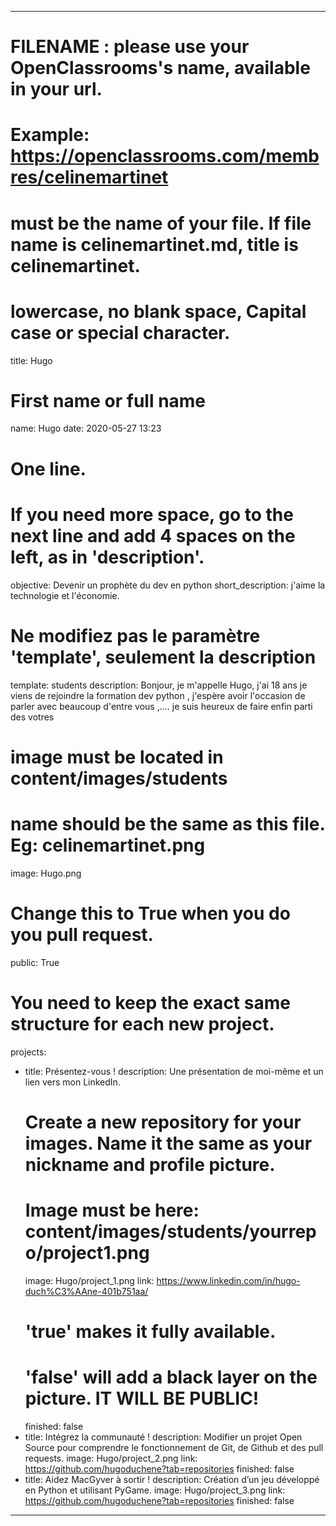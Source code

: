 ---

# FILENAME : please use your OpenClassrooms's name, available in your url.
# Example: https://openclassrooms.com/membres/celinemartinet
# must be the name of your file. If file name is celinemartinet.md, title is celinemartinet.
# lowercase, no blank space, Capital case or special character.
title: Hugo

# First name or full name
name: Hugo
date: 2020-05-27 13:23

# One line.
# If you need more space, go to the next line and add 4 spaces on the left, as in 'description'.
objective: Devenir un prophète du dev en python
short_description: j'aime la technologie et l'économie.

# Ne modifiez pas le paramètre 'template', seulement la description
template: students
description:
    Bonjour, je m'appelle Hugo, j'ai 18 ans je viens de rejoindre la formation dev python , j'espère avoir l'occasion de parler avec beaucoup d'entre vous ,.... je suis heureux de faire enfin parti des votres 

# image must be located in content/images/students
# name should be the same as this file. Eg: celinemartinet.png
image: Hugo.png

# Change this to True when you do you pull request.
public: True

# You need to keep the exact same structure for each new project.
projects:
  - title: Présentez-vous !
    description: Une présentation de moi-même et un lien vers mon LinkedIn.
    # Create a new repository for your images. Name it the same as your nickname and profile picture.
    # Image must be here: content/images/students/yourrepo/project1.png
    image: Hugo/project_1.png
    link: https://www.linkedin.com/in/hugo-duch%C3%AAne-401b751aa/
    # 'true' makes it fully available.
    # 'false' will add a black layer on the picture. IT WILL BE PUBLIC!
    finished: false
  - title: Intégrez la communauté !
    description: Modifier un projet Open Source pour comprendre le fonctionnement de Git, de Github et des pull requests. 
    image: Hugo/project_2.png
    link: https://github.com/hugoduchene?tab=repositories
    finished: false
  - title: Aidez MacGyver à sortir !
    description: Création d’un jeu développé en Python et utilisant PyGame.
    image: Hugo/project_3.png
    link: https://github.com/hugoduchene?tab=repositories
    finished: false
---
